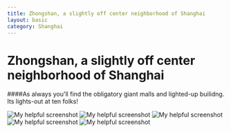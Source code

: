 ```yaml
---
title: Zhongshan, a slightly off center neighborhood of Shanghai
layout: basic
category: Shanghai
---
```



Zhongshan, a slightly off center neighborhood of Shanghai
=========================================================

####As always you'll find the obligatory giant malls and lighted-up builidng. Its lights-out at ten folks! 

![My helpful screenshot](http://res.cloudinary.com/djfwqxjdx/image/upload/v1412587393/zhongshan1_pd8y0c.jpg)
![My helpful screenshot](http://res.cloudinary.com/djfwqxjdx/image/upload/v1412587527/zhongshan2_bi7e1s.jpg)
![My helpful screenshot](http://res.cloudinary.com/djfwqxjdx/image/upload/v1412587518/zhongshan3_ta27md.jpg)
![My helpful screenshot](http://res.cloudinary.com/djfwqxjdx/image/upload/v1412587519/zhongshan4_ok9vjr.jpg)
![My helpful screenshot](http://res.cloudinary.com/djfwqxjdx/image/upload/v1412587382/zhongshan5_ztoz4c.jpg)

